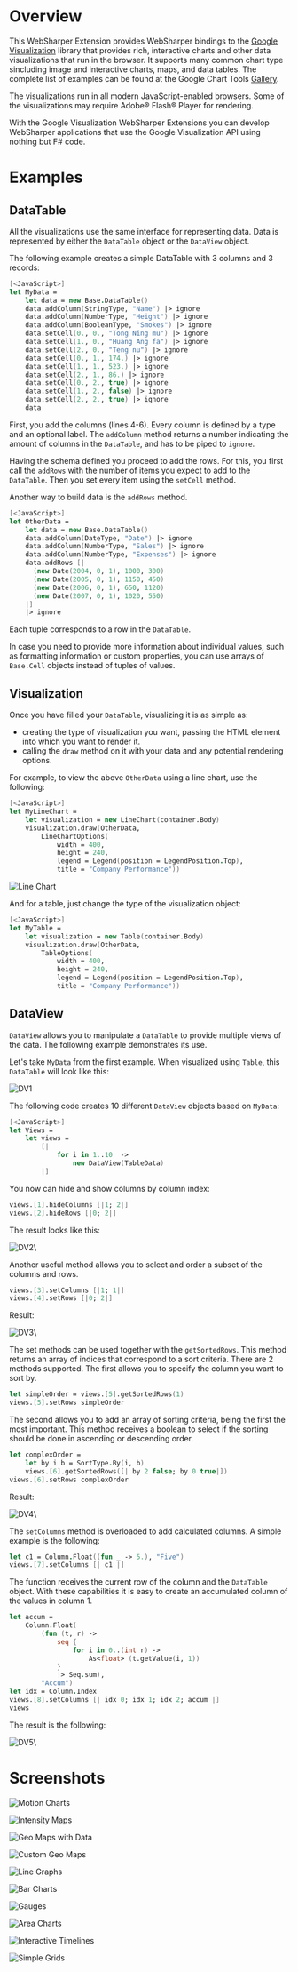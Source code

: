# Overview

This WebSharper Extension provides WebSharper bindings to the [Google
Visualization](https://developers.google.com/chart/) library that
provides rich, interactive charts and other data visualizations
that run in the browser. It supports many common chart type
sincluding image and interactive charts, maps, and data
tables. The complete list of examples can be found at the Google
Chart Tools
[Gallery](https://developers.google.com/chart/interactive/docs/gallery).

The visualizations run in all modern JavaScript-enabled
browsers. Some of the visualizations may require Adobe® Flash®
Player for rendering.

With the Google Visualization WebSharper Extensions you can develop
WebSharper applications that use the Google Visualization API using
nothing but F# code.

# Examples

## DataTable

All the visualizations use the same interface for representing data.
Data is represented by either the `DataTable` object or the `DataView`
object.

The following example creates a simple DataTable with 3 columns and 3
records:

```fsharp
[<JavaScript>]
let MyData =
    let data = new Base.DataTable()
    data.addColumn(StringType, "Name") |> ignore
    data.addColumn(NumberType, "Height") |> ignore
    data.addColumn(BooleanType, "Smokes") |> ignore
    data.setCell(0., 0., "Tong Ning mu") |> ignore
    data.setCell(1., 0., "Huang Ang fa") |> ignore
    data.setCell(2., 0., "Teng nu") |> ignore
    data.setCell(0., 1., 174.) |> ignore
    data.setCell(1., 1., 523.) |> ignore
    data.setCell(2., 1., 86.) |> ignore
    data.setCell(0., 2., true) |> ignore
    data.setCell(1., 2., false) |> ignore
    data.setCell(2., 2., true) |> ignore
    data
```

First, you add the columns (lines 4-6).  Every column is defined by a
type and an optional label.  The `addColumn` method returns a number
indicating the amount of columns in the `DataTable`, and has to be
piped to `ignore`.

Having the schema defined you proceed to add the rows.  For this, you
first call the `addRows` with the number of items you expect to add to
the `DataTable`.  Then you set every item using the `setCell` method.

Another way to build data is the `addRows` method.

```fsharp
[<JavaScript>]
let OtherData =
    let data = new Base.DataTable()
    data.addColumn(DateType, "Date") |> ignore
    data.addColumn(NumberType, "Sales") |> ignore
    data.addColumn(NumberType, "Expenses") |> ignore
    data.addRows [|
      (new Date(2004, 0, 1), 1000, 300)
      (new Date(2005, 0, 1), 1150, 450)
      (new Date(2006, 0, 1), 650, 1120)
      (new Date(2007, 0, 1), 1020, 550)
    |]
    |> ignore
```

Each tuple corresponds to a row in the `DataTable`.

In case you need to provide more information about individual values,
such as formatting information or custom properties, you can use
arrays of `Base.Cell` objects instead of tuples of values.

## Visualization

Once you have filled your `DataTable`, visualizing it is as simple as:

  * creating the type of visualization you want, passing the HTML
    element into which you want to render it.
  * calling the `draw` method on it with your data and any potential
    rendering options.

For example, to view the above `OtherData` using a line chart, use the
following:

```fsharp
[<JavaScript>]
let MyLineChart =
    let visualization = new LineChart(container.Body)
    visualization.draw(OtherData,
        LineChartOptions(
            width = 400,
            height = 240,
            legend = Legend(position = LegendPosition.Top),
            title = "Company Performance"))
```

![Line Chart](docs/visualization-05.png)

And for a table, just change the type of the visualization object:

```fsharp
[<JavaScript>]
let MyTable =
    let visualization = new Table(container.Body)
    visualization.draw(OtherData,
        TableOptions(
            width = 400,
            height = 240,
            legend = Legend(position = LegendPosition.Top),
            title = "Company Performance"))
```

## DataView

`DataView` allows you to manipulate a `DataTable` to provide multiple
views of the data.  The following example demonstrates its use.

Let's take `MyData` from the first example. When visualized using
`Table`, this `DataTable` will look like this:

![DV1](docs/DV1.png)

The following code creates 10 different `DataView` objects based on
`MyData`:

```fsharp
[<JavaScript>]
let Views =
    let views = 
        [| 
            for i in 1..10  ->
                new DataView(TableData)
        |]
```

You now can hide and show columns by column index:

```fsharp
views.[1].hideColumns [|1; 2|]
views.[2].hideRows [|0; 2|]
```

The result looks like this:

![DV2](docs/DV2.png)\

Another useful method allows you to select and order a subset of the
columns and rows.

```fsharp
views.[3].setColumns [|1; 1|]
views.[4].setRows [|0; 2|]
```

Result:

![DV3](docs/DV3.png)\

The set methods can be used together with the `getSortedRows`.  This
method returns an array of indices that correspond to a sort criteria.
There are 2 methods supported.  The first allows you to specify the
column you want to sort by.

```fsharp
let simpleOrder = views.[5].getSortedRows(1)
views.[5].setRows simpleOrder
```

The second allows you to add an array of sorting criteria, being the
first the most important.  This method receives a boolean to select if
the sorting should be done in ascending or descending order.

```fsharp
let complexOrder =
    let by i b = SortType.By(i, b)
    views.[6].getSortedRows([| by 2 false; by 0 true|])
views.[6].setRows complexOrder
```

Result:

![DV4](docs/DV4.png)\

The `setColumns` method is overloaded to add calculated columns.  A
simple example is the following:

```fsharp
let c1 = Column.Float((fun _ -> 5.), "Five")
views.[7].setColumns [| c1 |]
```

The function receives the current row of the column and the
`DataTable` object.  With these capabilities it is easy to create an
accumulated column of the values in column 1.

```fsharp
let accum = 
    Column.Float(
        (fun (t, r) ->
            seq {
                for i in 0..(int r) -> 
                    As<float> (t.getValue(i, 1))
            }
            |> Seq.sum),
        "Accum")
let idx = Column.Index
views.[8].setColumns [| idx 0; idx 1; idx 2; accum |]
views
```

The result is the following:

![DV5](docs/DV5.png)\

# Screenshots

![Motion Charts](docs/visualization-01.png)

![Intensity Maps](docs/visualization-02.png)

![Geo Maps with Data](docs/visualization-03.png)

![Custom Geo Maps](docs/visualization-04.png)

![Line Graphs](docs/visualization-05.png)

![Bar Charts](docs/visualization-06b.png)

![Gauges](docs/visualization-07.png)

![Area Charts](docs/visualization-08.png)

![Interactive Timelines](docs/visualization-09.png)

![Simple Grids](docs/visualization-10.png)

